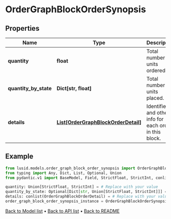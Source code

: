 # OrderGraphBlockOrderSynopsis

## Properties
Name | Type | Description | Notes
------------ | ------------- | ------------- | -------------
**quantity** | **float** | Total number of units ordered. | 
**quantity_by_state** | **Dict[str, float]** | Total number of units placed. | [optional] 
**details** | [**List[OrderGraphBlockOrderDetail]**](OrderGraphBlockOrderDetail.md) | Identifiers and other info for each order in this block. | 
## Example

```python
from lusid.models.order_graph_block_order_synopsis import OrderGraphBlockOrderSynopsis
from typing import Any, Dict, List, Optional, Union
from pydantic.v1 import BaseModel, Field, StrictFloat, StrictInt, conlist

quantity: Union[StrictFloat, StrictInt] = # Replace with your value
quantity_by_state: Optional[Dict[str, Union[StrictFloat, StrictInt]]] = # Replace with your value
details: conlist(OrderGraphBlockOrderDetail) = # Replace with your value
order_graph_block_order_synopsis_instance = OrderGraphBlockOrderSynopsis(quantity=quantity, quantity_by_state=quantity_by_state, details=details)

```

[Back to Model list](../README.md#documentation-for-models) &#8226; [Back to API list](../README.md#documentation-for-api-endpoints) &#8226; [Back to README](../README.md)

